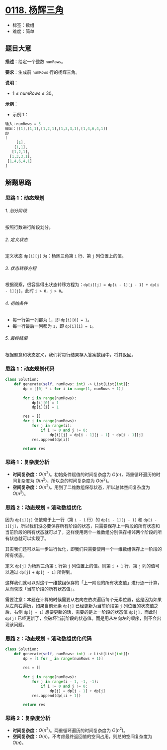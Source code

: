 # [0118. 杨辉三角](https://leetcode.cn/problems/pascals-triangle/)

- 标签：数组
- 难度：简单

## 题目大意

**描述**：给定一个整数 `numRows`。

**要求**：生成前 `numRows` 行的杨辉三角。

**说明**：

- $1 \le numRows \le 30$。

**示例**：

- 示例 1：

```Python
输入：numRows = 5
输出：[[1],[1,1],[1,2,1],[1,3,3,1],[1,4,6,4,1]]
即
[
     [1],
    [1,1],
   [1,2,1],
  [1,3,3,1],
 [1,4,6,4,1]
]
```

## 解题思路

### 思路 1：动态规划

###### 1. 划分阶段

按照行数进行阶段划分。

###### 2. 定义状态

定义状态 `dp[i][j]` 为：杨辉三角第 `i` 行、第 `j` 列位置上的值。

###### 3. 状态转移方程

根据观察，很容易得出状态转移方程为：`dp[i][j] = dp[i - 1][j - 1] + dp[i - 1][j]`，此时 `i > 0，j > 0`。

###### 4. 初始条件

- 每一行第一列都为 `1`，即 `dp[i][0] = 1`。
- 每一行最后一列都为 `1`，即 `dp[i][i] = 1`。

###### 5. 最终结果

根据题意和状态定义，我们将每行结果存入答案数组中，将其返回。

### 思路 1：动态规划代码

```Python
class Solution:
    def generate(self, numRows: int) -> List[List[int]]:
        dp = [[0] * i for i in range(1, numRows + 1)]
        
        for i in range(numRows):
            dp[i][0] = 1
            dp[i][i] = 1

        res = []
        for i in range(numRows):
            for j in range(i):
                if i != 0 and j != 0:
                    dp[i][j] = dp[i - 1][j - 1] + dp[i - 1][j]
            res.append(dp[i])

        return res
```

### 思路 1：复杂度分析

- **时间复杂度**：$O(n^2)$。初始条件赋值的时间复杂度为 $O(n)$，两重循环遍历的时间复杂度为 $O(n^2)$，所以总的时间复杂度为 $O(n^2)$。
- **空间复杂度**：$O(n^2)$。用到了二维数组保存状态，所以总体空间复杂度为 $O(n^2)$。

### 思路 2：动态规划 + 滚动数组优化

因为 `dp[i][j]` 仅依赖于上一行（第 `i - 1` 行）的 `dp[i - 1][j - 1]` 和 `dp[i - 1][j]`，所以我们没必要保存所有阶段的状态，只需要保存上一阶段的所有状态和当前阶段的所有状态就可以了，这样使用两个一维数组分别保存相邻两个阶段的所有状态就可以实现了。

其实我们还可以进一步进行优化，即我们只需要使用一个一维数组保存上一阶段的所有状态。

定义 `dp[j]` 为杨辉三角第 `i` 行第 `j` 列位置上的值。则第 `i + 1` 行、第 `j` 列的值可以通过 `dp[j]` + `dp[j - 1]` 所得到。

这样我们就可以对这个一维数组保存的「上一阶段的所有状态值」进行逐一计算，从而获取「当前阶段的所有状态值」。

需要注意：本题在计算的时候需要从右向左依次遍历每个元素位置，这是因为如果从左向右遍历，如果当前元素 `dp[j]` 已经更新为当前阶段第 `j` 列位置的状态值之后，右侧 `dp[j + 1]` 想要更新的话，需要的是上一阶段的状态值 `dp[j]`，而此时 `dp[j]` 已经更新了，会破坏当前阶段的状态值。而是用从左向左的顺序，则不会出现该问题。

### 思路 2：动态规划 + 滚动数组优化代码

```Python
class Solution:
    def generate(self, numRows: int) -> List[List[int]]:
        dp = [1 for _ in range(numRows + 1)]
        
        res = []
        
        for i in range(numRows):
            for j in range(i - 1, -1, -1):
                if i != 0 and j != 0:
                    dp[j] = dp[j - 1] + dp[j]
            res.append(dp[:i + 1])

        return res
```

### 思路 2：复杂度分析

- **时间复杂度**：$O(n^2)$。两重循环遍历的时间复杂度为 $O(n^2)$。
- **空间复杂度**：$O(n)$。不考虑最终返回值的空间占用，则总的空间复杂度为 $O(n)$。
